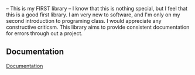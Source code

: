 – This is my FIRST library –
I know that this is nothing special, but I feel that this is a good first library.
I am very new to software, and I'm only on my second introduction to programing class.
I would appreciate any constructive criticsm.
This library aims to provide consistent documentation for errors through out a project.



## Documentation

[Documentation](https://drbpatch5707.github.io/Error-Report-Library/)
